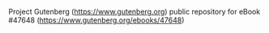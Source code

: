 Project Gutenberg (https://www.gutenberg.org) public repository for eBook #47648 (https://www.gutenberg.org/ebooks/47648)
